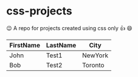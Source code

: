 # css-projects 
😉 A repo for projects created using css only 👍 :smile:


| FirstName     | LastName      | City     |
| ------------- | ------------- | -------- |
| John          | Test1         | NewYork  |
| Bob           | Test2         | Toronto  |
